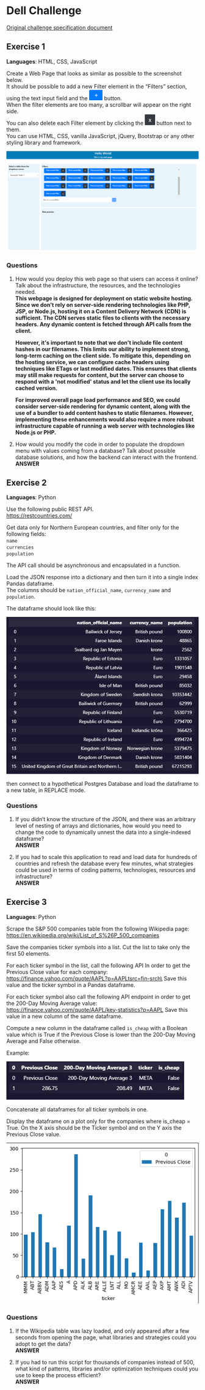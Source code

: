 # Dell Challenge

[Original challenge specification document](SE%20Challenge_24_08_2023.docx.pdf)

## Exercise 1

**Languages**: HTML, CSS, JavaScript

Create a Web Page that looks as similar as possible to the screenshot below.\
It should be possible to add a new Filter element in the “Filters” section, using the text input field and the <img src="docs/image2.png" alt="PLUS" height="28px" /> button.\
When the filter elements are too many, a scrollbar will appear on the right side.\
You can also delete each Filter element by clicking the <img src="docs/image4.png" alt="CLOSE" height="28px" /> button next to them.\
You can use HTML, CSS, vanilla JavaScript, jQuery, Bootstrap or any other styling library and framework.

<img src="docs/image3.png" alt="Screenshot of the page" width="auto" height="auto" />

### Questions

1. How would you deploy this web page so that users can access it online? Talk about the infrastructure, the resources, and the technologies needed.\
   **This webpage is designed for deployment on static website hosting. Since we don't rely on server-side rendering technologies like PHP, JSP, or Node.js, hosting it on a Content Delivery Network (CDN) is sufficient. The CDN serves static files to clients with the necessary headers. Any dynamic content is fetched through API calls from the client.**

   **However, it's important to note that we don't include file content hashes in our filenames. This limits our ability to implement strong, long-term caching on the client side. To mitigate this, depending on the hosting service, we can configure cache headers using techniques like ETags or last modified dates. This ensures that clients may still make requests for content, but the server can choose to respond with a 'not modified' status and let the client use its locally cached version.**

   **For improved overall page load performance and SEO, we could consider server-side rendering for dynamic content, along with the use of a bundler to add content hashes to static filenames. However, implementing these enhancements would also require a more robust infrastructure capable of running a web server with technologies like Node.js or PHP.**

2. How would you modify the code in order to populate the dropdown menu with values coming from a database? Talk about possible database solutions, and how the backend can interact with the frontend.\
   **ANSWER**

## Exercise 2

**Languages**: Python

Use the following public REST API.\
https://restcountries.com/

Get data only for Northern European countries, and filter only for the following fields:\
`name`\
`currencies`\
`population`

The API call should be asynchronous and encapsulated in a function.

Load the JSON response into a dictionary and then turn it into a single index Pandas dataframe.\
The columns should be `nation_official_name`, `currency_name` and `population`.

The dataframe should look like this:

<img src="docs/image6.png" alt="Dataframe example" width="auto" height="auto" />

then connect to a hypothetical Postgres Database and load the dataframe to a new table, in REPLACE mode.

### Questions

1. If you didn’t know the structure of the JSON, and there was an arbitrary level of nesting of arrays and dictionaries, how would you need to change the code to dynamically unnest the data into a single-indexed dataframe?\
   **ANSWER**

2. If you had to scale this application to read and load data for hundreds of countries and refresh the database every few minutes, what strategies could be used in terms of coding patterns, technologies, resources and infrastructure?\
   **ANSWER**

## Exercise 3

**Languages**: Python

Scrape the S&P 500 companies table from the following Wikipedia page:\
https://en.wikipedia.org/wiki/List_of_S%26P_500_companies

Save the companies ticker symbols into a list. Cut the list to take only the first 50 elements.

For each ticker symbol in the list, call the following API In order to get the Previous Close value for each company:\
https://finance.yahoo.com/quote/AAPL?p=AAPLtsrc=fin-srch\
Save this value and the ticker symbol in a Pandas dataframe.

For each ticker symbol also call the following API endpoint in order to get the 200-Day Moving Average value:\
https://finance.yahoo.com/quote/AAPL/key-statistics?p=AAPL
Save this value in a new column of the same dataframe.

Compute a new column in the dataframe called `is_cheap` with a Boolean value which is True if the Previous Close is lower than the 200-Day Moving Average and False otherwise.

Example:

<img src="docs/image5.png" alt="Dataframe example" width="auto" height="auto" />

Concatenate all dataframes for all ticker symbols in one.

Display the dataframe on a plot only for the companies where is_cheap = True.
On the X axis should be the Ticker symbol and on the Y axis the Previous Close value.

<img src="docs/image1.png" alt="Dataframe plot example" width="auto" height="auto" />

### Questions

1. If the Wikipedia table was lazy loaded, and only appeared after a few seconds from opening the page, what libraries and strategies could you adopt to get the data?\
   **ANSWER**

2. If you had to run this script for thousands of companies instead of 500, what kind of patterns, libraries and/or optimization techniques could you use to keep the process efficient?\
   **ANSWER**
